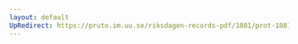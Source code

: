 ```yaml
---
layout: default
UpRedirect: https://pruto.im.uu.se/riksdagen-records-pdf/1881/prot-1881--ak--023/prot-1881--ak--023_050.pdf
---
```

